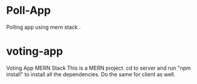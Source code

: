 # Poll-App
Polling app using mern stack .
# voting-app
Voting App MERN Stack
This is a MERN project. cd to server and run "npm install" to install all the dependencies. Do the same for client as well.
